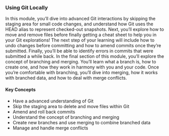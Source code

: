 ### Using Git Locally

In this module, you’ll dive into advanced Git interactions by skipping the staging area for small code changes, and understand how Git uses the HEAD alias to represent checked-out snapshots. Next, you’ll explore how to move and remove files before finally getting a cheat sheet to help you in your Git explorations! The next step of your learning will include how to undo changes before committing and how to amend commits once they’re submitted. Finally, you’ll be able to identify errors in commits that were submitted a while back. In the final section of this module, you’ll explore the concept of branching and merging. You’ll learn what a branch is, how to create one, and how they work in harmony with you and your code. Once you’re comfortable with branching, you’ll dive into merging, how it works with branched data, and how to deal with merge conflicts.

#### Key Concepts

- Have a advanced understanding of Git
- Skip the staging area to delete and move files within Git
- Amend and roll back commits
- Understand the concept of branching and merging
- Create new branches and use merging to combine branched data
- Manage and handle merge conflicts 
